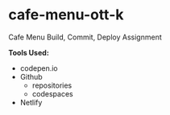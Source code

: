 # cafe-menu-ott-k
Cafe Menu Build, Commit, Deploy Assignment

**Tools Used:**
* codepen.io
* Github
    * repositories
    * codespaces
* Netlify